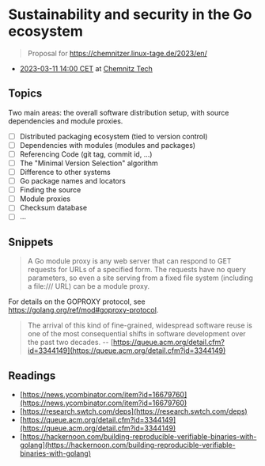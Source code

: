 # Sustainability and security in the Go ecosystem

> Proposal for https://chemnitzer.linux-tage.de/2023/en/

* [2023-03-11 14:00 CET](https://chemnitzer.linux-tage.de/2023/de/programm/vortraege/?force=1) at [Chemnitz Tech](https://www.tu-chemnitz.de/)

## Topics

Two main areas: the overall software distribution setup, with source dependencies and module proxies.

* [ ] Distributed packaging ecosystem (tied to version control)
* [ ] Dependencies with modules (modules and packages)
* [ ] Referencing Code (git tag, commit id, ...)
* [ ] The "Minimal Version Selection" algorithm
* [ ] Difference to other systems
* [ ] Go package names and locators
* [ ] Finding the source
* [ ] Module proxies
* [ ] Checksum database
* [ ] ...

## Snippets

> A Go module proxy is any web server that can respond to GET requests for
URLs of a specified form. The requests have no query parameters, so even a site
serving from a fixed file system (including a file:/// URL) can be a module
proxy.

For details on the GOPROXY protocol, see
https://golang.org/ref/mod#goproxy-protocol.

> The arrival of this kind of fine-grained, widespread software reuse is one
> of the most consequential shifts in software development over the past two
> decades. --  [https://queue.acm.org/detail.cfm?id=3344149](https://queue.acm.org/detail.cfm?id=3344149)

## Readings

* [https://news.ycombinator.com/item?id=16679760](https://news.ycombinator.com/item?id=16679760)
* [https://research.swtch.com/deps](https://research.swtch.com/deps)
* [https://queue.acm.org/detail.cfm?id=3344149](https://queue.acm.org/detail.cfm?id=3344149)
* [https://hackernoon.com/building-reproducible-verifiable-binaries-with-golang](https://hackernoon.com/building-reproducible-verifiable-binaries-with-golang)

